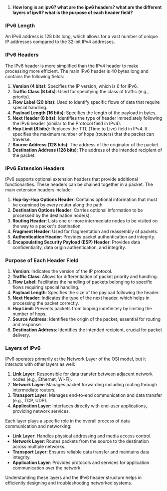 1. **How long is an ipv6? what are the ipv6 headers? what are the different layers of ipv6? what is the purpose of each header field?**

### IPv6 Length

An IPv6 address is 128 bits long, which allows for a vast number of unique IP addresses compared to the 32-bit IPv4 addresses.

### IPv6 Headers

The IPv6 header is more simplified than the IPv4 header to make processing more efficient. The main IPv6 header is 40 bytes long and contains the following fields:

1. **Version (4 bits)**: Specifies the IP version, which is 6 for IPv6.
2. **Traffic Class (8 bits)**: Used for specifying the class of traffic (e.g., priority).
3. **Flow Label (20 bits)**: Used to identify specific flows of data that require special handling.
4. **Payload Length (16 bits)**: Specifies the length of the payload in bytes.
5. **Next Header (8 bits)**: Identifies the type of header immediately following the IPv6 header (similar to the Protocol field in IPv4).
6. **Hop Limit (8 bits)**: Replaces the TTL (Time to Live) field in IPv4. It specifies the maximum number of hops (routers) that the packet can traverse.
7. **Source Address (128 bits)**: The address of the originator of the packet.
8. **Destination Address (128 bits)**: The address of the intended recipient of the packet.

### IPv6 Extension Headers

IPv6 supports optional extension headers that provide additional functionalities. These headers can be chained together in a packet. The main extension headers include:

1. **Hop-by-Hop Options Header**: Contains optional information that must be examined by every router along the path.
2. **Destination Options Header**: Carries optional information to be processed by the destination node(s).
3. **Routing Header**: Lists one or more intermediate nodes to be visited on the way to a packet's destination.
4. **Fragment Header**: Used for fragmentation and reassembly of packets.
5. **Authentication Header**: Provides packet authentication and integrity.
6. **Encapsulating Security Payload (ESP) Header**: Provides data confidentiality, data origin authentication, and integrity.

### Purpose of Each Header Field

1. **Version**: Indicates the version of the IP protocol.
2. **Traffic Class**: Allows for differentiation of packet priority and handling.
3. **Flow Label**: Facilitates the handling of packets belonging to specific flows requiring special handling.
4. **Payload Length**: Specifies the size of the payload following the header.
5. **Next Header**: Indicates the type of the next header, which helps in processing the packet correctly.
6. **Hop Limit**: Prevents packets from looping indefinitely by limiting the number of hops.
7. **Source Address**: Identifies the origin of the packet, essential for routing and response.
8. **Destination Address**: Identifies the intended recipient, crucial for packet delivery.

### Layers of IPv6

IPv6 operates primarily at the Network Layer of the OSI model, but it interacts with other layers as well:

1. **Link Layer**: Responsible for data transfer between adjacent network nodes (e.g., Ethernet, Wi-Fi).
2. **Network Layer**: Manages packet forwarding including routing through intermediate routers.
3. **Transport Layer**: Manages end-to-end communication and data transfer (e.g., TCP, UDP).
4. **Application Layer**: Interfaces directly with end-user applications, providing network services.

Each layer plays a specific role in the overall process of data communication and networking:

- **Link Layer**: Handles physical addressing and media access control.
- **Network Layer**: Routes packets from the source to the destination across multiple networks.
- **Transport Layer**: Ensures reliable data transfer and maintains data integrity.
- **Application Layer**: Provides protocols and services for application communication over the network.

Understanding these layers and the IPv6 header structure helps in efficiently designing and troubleshooting networked systems.
